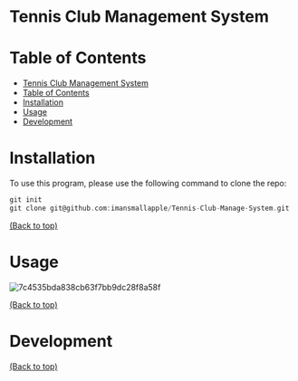 # Tennis Club Management System

# Table of Contents

- [Tennis Club Management System](#Tennis-Club-Management-System)
- [Table of Contents](#table-of-contents)
- [Installation](#installation)
- [Usage](#usage)
- [Development](#development)

# Installation
To use this program, please use the following command to clone the repo:
```c
git init
git clone git@github.com:imansmallapple/Tennis-Club-Manage-System.git
```
[(Back to top)](#table-of-contents)

# Usage
![7c4535bda838cb63f7bb9dc28f8a58f](https://github.com/imansmallapple/Tennis-Club-Manage-System/assets/82216261/07a60efd-b345-490b-9f21-a802ad9fad49)




[(Back to top)](#table-of-contents)

# Development
[(Back to top)](#table-of-contents)


